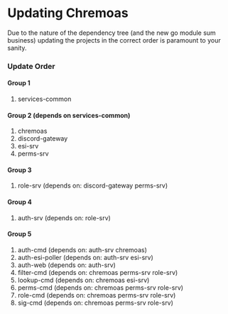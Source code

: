 # Updating Chremoas
Due to the nature of the dependency tree (and the new go module sum business) updating the projects in the correct order is paramount to your sanity.

### Update Order

#### Group 1
1) services-common

#### Group 2 (depends on services-common)
1) chremoas
1) discord-gateway
1) esi-srv
1) perms-srv

#### Group 3
1) role-srv (depends on: discord-gateway perms-srv)

#### Group 4
1) auth-srv (depends on: role-srv)

#### Group 5
1) auth-cmd (depends on: auth-srv chremoas)
1) auth-esi-poller (depends on: auth-srv esi-srv)
1) auth-web (depends on: auth-srv)
1) filter-cmd (depends on: chremoas perms-srv role-srv)
1) lookup-cmd (depends on: chremoas esi-srv)
1) perms-cmd (depends on: chremoas perms-srv role-srv)
1) role-cmd (depends on: chremoas perms-srv role-srv)
1) sig-cmd (depends on: chremoas perms-srv role-srv)


